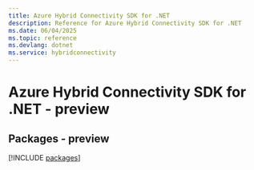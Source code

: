 ```yaml
---
title: Azure Hybrid Connectivity SDK for .NET
description: Reference for Azure Hybrid Connectivity SDK for .NET
ms.date: 06/04/2025
ms.topic: reference
ms.devlang: dotnet
ms.service: hybridconnectivity
---
```

# Azure Hybrid Connectivity SDK for .NET - preview
## Packages - preview
[!INCLUDE [packages](hybrid-connectivity-index.md)]